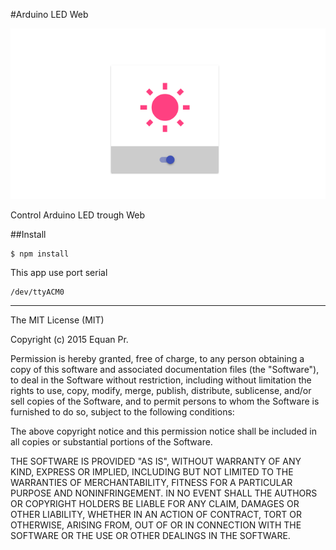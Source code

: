 #Arduino LED Web


![onfoo ui](https://raw.githubusercontent.com/jsiot/arduino-led-web/master/screenshot/onoff.png)


Control Arduino LED trough Web

##Install

    $ npm install
    
This app use port serial

    /dev/ttyACM0


---

The MIT License (MIT)

Copyright (c) 2015 Equan Pr.

Permission is hereby granted, free of charge, to any person obtaining a copy
of this software and associated documentation files (the "Software"), to deal
in the Software without restriction, including without limitation the rights
to use, copy, modify, merge, publish, distribute, sublicense, and/or sell
copies of the Software, and to permit persons to whom the Software is
furnished to do so, subject to the following conditions:

The above copyright notice and this permission notice shall be included in
all copies or substantial portions of the Software.

THE SOFTWARE IS PROVIDED "AS IS", WITHOUT WARRANTY OF ANY KIND, EXPRESS OR
IMPLIED, INCLUDING BUT NOT LIMITED TO THE WARRANTIES OF MERCHANTABILITY,
FITNESS FOR A PARTICULAR PURPOSE AND NONINFRINGEMENT. IN NO EVENT SHALL THE
AUTHORS OR COPYRIGHT HOLDERS BE LIABLE FOR ANY CLAIM, DAMAGES OR OTHER
LIABILITY, WHETHER IN AN ACTION OF CONTRACT, TORT OR OTHERWISE, ARISING FROM,
OUT OF OR IN CONNECTION WITH THE SOFTWARE OR THE USE OR OTHER DEALINGS IN
THE SOFTWARE.
